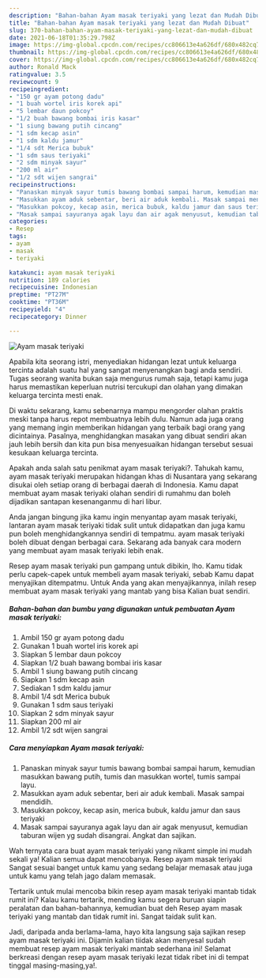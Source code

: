 ```yaml
---
description: "Bahan-bahan Ayam masak teriyaki yang lezat dan Mudah Dibuat"
title: "Bahan-bahan Ayam masak teriyaki yang lezat dan Mudah Dibuat"
slug: 370-bahan-bahan-ayam-masak-teriyaki-yang-lezat-dan-mudah-dibuat
date: 2021-06-18T01:35:29.798Z
image: https://img-global.cpcdn.com/recipes/cc806613e4a626df/680x482cq70/ayam-masak-teriyaki-foto-resep-utama.jpg
thumbnail: https://img-global.cpcdn.com/recipes/cc806613e4a626df/680x482cq70/ayam-masak-teriyaki-foto-resep-utama.jpg
cover: https://img-global.cpcdn.com/recipes/cc806613e4a626df/680x482cq70/ayam-masak-teriyaki-foto-resep-utama.jpg
author: Ronald Mack
ratingvalue: 3.5
reviewcount: 9
recipeingredient:
- "150 gr ayam potong dadu"
- "1 buah wortel iris korek api"
- "5 lembar daun pokcoy"
- "1/2 buah bawang bombai iris kasar"
- "1 siung bawang putih cincang"
- "1 sdm kecap asin"
- "1 sdm kaldu jamur"
- "1/4 sdt Merica bubuk"
- "1 sdm saus teriyaki"
- "2 sdm minyak sayur"
- "200 ml air"
- "1/2 sdt wijen sangrai"
recipeinstructions:
- "Panaskan minyak sayur tumis bawang bombai sampai harum, kemudian masukkan bawang putih, tumis dan masukkan wortel, tumis sampai layu."
- "Masukkan ayam aduk sebentar, beri air aduk kembali. Masak sampai mendidih."
- "Masukkan pokcoy, kecap asin, merica bubuk, kaldu jamur dan saus teriyaki"
- "Masak sampai sayuranya agak layu dan air agak menyusut, kemudian taburan wijen yg sudah disangrai. Angkat dan sajikan."
categories:
- Resep
tags:
- ayam
- masak
- teriyaki

katakunci: ayam masak teriyaki 
nutrition: 189 calories
recipecuisine: Indonesian
preptime: "PT27M"
cooktime: "PT36M"
recipeyield: "4"
recipecategory: Dinner

---
```



![Ayam masak teriyaki](https://img-global.cpcdn.com/recipes/cc806613e4a626df/680x482cq70/ayam-masak-teriyaki-foto-resep-utama.jpg)

Apabila kita seorang istri, menyediakan hidangan lezat untuk keluarga tercinta adalah suatu hal yang sangat menyenangkan bagi anda sendiri. Tugas seorang  wanita bukan saja mengurus rumah saja, tetapi kamu juga harus memastikan keperluan nutrisi tercukupi dan olahan yang dimakan keluarga tercinta mesti enak.

Di waktu  sekarang, kamu sebenarnya mampu mengorder olahan praktis meski tanpa harus repot membuatnya lebih dulu. Namun ada juga orang yang memang ingin memberikan hidangan yang terbaik bagi orang yang dicintainya. Pasalnya, menghidangkan masakan yang dibuat sendiri akan jauh lebih bersih dan kita pun bisa menyesuaikan hidangan tersebut sesuai kesukaan keluarga tercinta. 



Apakah anda salah satu penikmat ayam masak teriyaki?. Tahukah kamu, ayam masak teriyaki merupakan hidangan khas di Nusantara yang sekarang disukai oleh setiap orang di berbagai daerah di Indonesia. Kamu dapat membuat ayam masak teriyaki olahan sendiri di rumahmu dan boleh dijadikan santapan kesenanganmu di hari libur.

Anda jangan bingung jika kamu ingin menyantap ayam masak teriyaki, lantaran ayam masak teriyaki tidak sulit untuk didapatkan dan juga kamu pun boleh menghidangkannya sendiri di tempatmu. ayam masak teriyaki boleh dibuat dengan berbagai cara. Sekarang ada banyak cara modern yang membuat ayam masak teriyaki lebih enak.

Resep ayam masak teriyaki pun gampang untuk dibikin, lho. Kamu tidak perlu capek-capek untuk membeli ayam masak teriyaki, sebab Kamu dapat menyajikan ditempatmu. Untuk Anda yang akan menyajikannya, inilah resep membuat ayam masak teriyaki yang mantab yang bisa Kalian buat sendiri.

<!--inarticleads1-->

##### Bahan-bahan dan bumbu yang digunakan untuk pembuatan Ayam masak teriyaki:

1. Ambil 150 gr ayam potong dadu
1. Gunakan 1 buah wortel iris korek api
1. Siapkan 5 lembar daun pokcoy
1. Siapkan 1/2 buah bawang bombai iris kasar
1. Ambil 1 siung bawang putih cincang
1. Siapkan 1 sdm kecap asin
1. Sediakan 1 sdm kaldu jamur
1. Ambil 1/4 sdt Merica bubuk
1. Gunakan 1 sdm saus teriyaki
1. Siapkan 2 sdm minyak sayur
1. Siapkan 200 ml air
1. Ambil 1/2 sdt wijen sangrai




<!--inarticleads2-->

##### Cara menyiapkan Ayam masak teriyaki:

1. Panaskan minyak sayur tumis bawang bombai sampai harum, kemudian masukkan bawang putih, tumis dan masukkan wortel, tumis sampai layu.
1. Masukkan ayam aduk sebentar, beri air aduk kembali. Masak sampai mendidih.
1. Masukkan pokcoy, kecap asin, merica bubuk, kaldu jamur dan saus teriyaki
1. Masak sampai sayuranya agak layu dan air agak menyusut, kemudian taburan wijen yg sudah disangrai. Angkat dan sajikan.




Wah ternyata cara buat ayam masak teriyaki yang nikamt simple ini mudah sekali ya! Kalian semua dapat mencobanya. Resep ayam masak teriyaki Sangat sesuai banget untuk kamu yang sedang belajar memasak atau juga untuk kamu yang telah jago dalam memasak.

Tertarik untuk mulai mencoba bikin resep ayam masak teriyaki mantab tidak rumit ini? Kalau kamu tertarik, mending kamu segera buruan siapin peralatan dan bahan-bahannya, kemudian buat deh Resep ayam masak teriyaki yang mantab dan tidak rumit ini. Sangat taidak sulit kan. 

Jadi, daripada anda berlama-lama, hayo kita langsung saja sajikan resep ayam masak teriyaki ini. Dijamin kalian tiidak akan menyesal sudah membuat resep ayam masak teriyaki mantab sederhana ini! Selamat berkreasi dengan resep ayam masak teriyaki lezat tidak ribet ini di tempat tinggal masing-masing,ya!.

